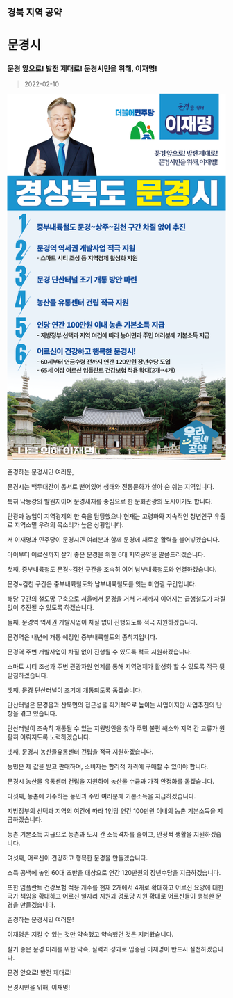 ## 경북 지역 공약

# 문경시

### 문경 앞으로! 발전 제대로! 문경시민을 위해, 이재명!
> 2022-02-10

![문경시 지역공약](./005_015_007.png)

존경하는 문경시민 여러분,

 

문경시는 백두대간이 동서로 뻗어있어 생태와 전통문화가 살아 숨 쉬는 지역입니다.

특히 낙동강의 발원지이며 문경새재를 중심으로 한 문화관광의 도시이기도 합니다.

 

탄광과 농업이 지역경제의 한 축을 담당했으나 현재는 고령화와 지속적인 청년인구 유출로 지역소멸 우려의 목소리가 높은 상황입니다.

 

저 이재명과 민주당이 문경시민 여러분과 함께 문경에 새로운 활력을 불어넣겠습니다.

아이부터 어르신까지 살기 좋은 문경을 위한 6대 지역공약을 말씀드리겠습니다.

 

첫째, 중부내륙철도 문경~김천 구간을 조속히 이어 남부내륙철도와 연결하겠습니다. 




문경~김천 구간은 중부내륙철도와 남부내륙철도를 잇는 미연결 구간입니다.

해당 구간의 철도망 구축으로 서울에서 문경을 거쳐 거제까지 이어지는 급행철도가 차질없이 추진될 수 있도록 하겠습니다.

 

둘째, 문경역 역세권 개발사업이 차질 없이 진행되도록 적극 지원하겠습니다. 




문경역은 내년에 개통 예정인 중부내륙철도의 종착지입니다.  

문경역 주변 개발사업이 차질 없이 진행될 수 있도록 적극 지원하겠습니다.

스마트 시티 조성과 주변 관광자원 연계를 통해 지역경제가 활성화 할 수 있도록 적극 뒷받침하겠습니다. 

 

셋째, 문경 단산터널이 조기에 개통되도록 돕겠습니다. 




단산터널은 문경읍과 산북면의 접근성을 획기적으로 높이는 사업이지만 사업추진의 난항을 겪고 있습니다. 

단산터널이 조속히 개통될 수 있는 지원방안을 찾아 주민 불편 해소와 지역 간 교류가 원활히 이뤄지도록 노력하겠습니다. 

 

넷째, 문경시 농산물유통센터 건립을 적극 지원하겠습니다.




농민은 제 값을 받고 판매하며, 소비자는 합리적 가격에 구매할 수 있어야 합니다.

문경시 농산물 유통센터 건립을 지원하여 농산물 수급과 가격 안정화를 돕겠습니다. 

 

다섯째, 농촌에 거주하는 농민과 주민 여러분께 기본소득을 지급하겠습니다.




지방정부의 선택과 지역의 여건에 따라 1인당 연간 100만원 이내의 농촌 기본소득을 지급하겠습니다.

농촌 기본소득 지급으로 농촌과 도시 간 소득격차를 줄이고, 안정적 생활을 지원하겠습니다. 

 

여섯째, 어르신이 건강하고 행복한 문경을 만들겠습니다.




소득 공백에 놓인 60대 초반을 대상으로 연간 120만원의 장년수당을 지급하겠습니다.

또한 임플란트 건강보험 적용 개수를 현재 2개에서 4개로 확대하고 어르신 요양에 대한 국가 책임을 확대하고 어르신 일자리 지원과 경로당 지원 확대로 어르신들이 행복한 문경을 만들겠습니다.

 

 

존경하는 문경시민 여러분!

이재명은 지킬 수 있는 것만 약속했고 약속했던 것은 지켜왔습니다.

살기 좋은 문경 미래를 위한 약속, 실력과 성과로 입증된 이재명이 반드시 실천하겠습니다.

 

문경 앞으로! 발전 제대로! 

문경시민을 위해, 이재명!  

						